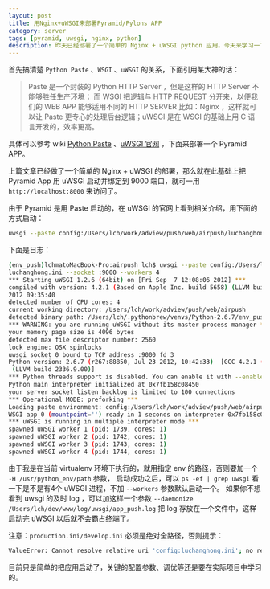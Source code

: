 ```yaml
---
layout: post
title: 用Nginx+uWSGI来部署Pyramid/Pylons APP
category: server
tags: [pyramid, uwsgi, nginx, python]
description: 昨天已经部署了一个简单的 Nginx + uWSGI python 应用。今天来学习一下怎样去部署一个真正的项目，我用的 WEB FrameWork 是 Pyramid 。
---
```


首先搞清楚 `Python Paste` 、`WSGI` 、`uWSGI` 的关系，下面引用某大神的话：

>Paste 是一个封装的 Python HTTP Server ，但是这样的 HTTP Server 不能够胜任生产环境； 而 WSGI 把逻辑与 HTTP REQUEST 分开来，以便我们的 WEB APP 能够适用不同的 HTTP SERVER 比如：Nginx ，这样就可以让 Paste 更专心的处理后台逻辑；uWSGI 是在 WSGI 的基础上用 C 语言开发的，效率更高。

具体可以参考 wiki [Python Paste][] 、[uWSGI 官网][] ，下面来部署一个 Pyramid APP。

上篇文章已经做了一个简单的 Nginx + uWSGI 的部署，那么就在此基础上把 Pyramid App 用 uWSGI 启动并绑定到 9000 端口，就可一用 `http://localhost:8000` 来访问了。

由于 Pyramid 是用 Paste 启动的，在 uWSGI 的官网上看到相关介绍，用下面的方式启动：

```bash
uwsgi --paste config:/Users/lch/work/adview/push/web/airpush/luchanghonini --socket :9000 --workers 4
```

下面是日志：

```bash
(env_push)lchmatoMacBook-Pro:airpush lch$ uwsgi --paste config:/Users/lch/work/adview/push/web/airpush/ 
luchanghong.ini --socket :9000 --workers 4
*** Starting uWSGI 1.2.6 (64bit) on [Fri Sep  7 12:08:06 2012] ***
compiled with version: 4.2.1 (Based on Apple Inc. build 5658) (LLVM build 2336.11.00) on 07 September 
2012 09:35:40
detected number of CPU cores: 4
current working directory: /Users/lch/work/adview/push/web/airpush
detected binary path: /Users/lch/.pythonbrew/venvs/Python-2.6.7/env_push/bin/uwsgi
*** WARNING: you are running uWSGI without its master process manager ***
your memory page size is 4096 bytes
detected max file descriptor number: 2560
lock engine: OSX spinlocks
uwsgi socket 0 bound to TCP address :9000 fd 3
Python version: 2.6.7 (r267:88850, Jul 23 2012, 10:42:33)  [GCC 4.2.1 (Based on Apple Inc. build 5658)
 (LLVM build 2336.9.00)]
*** Python threads support is disabled. You can enable it with --enable-threads ***
Python main interpreter initialized at 0x7fb158c08450
your server socket listen backlog is limited to 100 connections
*** Operational MODE: preforking ***
Loading paste environment: config:/Users/lch/work/adview/push/web/airpush/luchanghong.ini
WSGI app 0 (mountpoint='') ready in 1 seconds on interpreter 0x7fb158c08450 pid: 1739 (default app)
*** uWSGI is running in multiple interpreter mode ***
spawned uWSGI worker 1 (pid: 1739, cores: 1)
spawned uWSGI worker 2 (pid: 1742, cores: 1)
spawned uWSGI worker 3 (pid: 1743, cores: 1)
spawned uWSGI worker 4 (pid: 1744, cores: 1)
```

由于我是在当前 virtualenv 环境下执行的，就用指定 env 的路径，否则要加一个 `-H /usr/python_env/path` 参数，
启动成功之后，可以 `ps -ef | grep uwsgi` 看一下是不是有4个 uWSGI 进程，不加 `--workers` 参数默认启动一个。
如果你不想看到 uwsgi 的及时 log ，可以加这样一个参数 `--daemonize /Users/lch/dev/www/log/uwsgi/app_push.log` 把 log 存放在一个文件中，这样启动完 uWSGI 以后就不会霸占终端了。

注意：`production.ini/develop.ini` 必须是绝对全路径，否则提示：

```bash
ValueError: Cannot resolve relative uri 'config:luchanghong.ini'; no relative_to keyword argument given
```

目前只是简单的把应用启动了，关键的配置参数、调优等还是要在实际项目中学习的。

[Python Paste]: http://en.wikipedia.org/wiki/Python_Paste "Python Paste"
[uWSGI 官网]: http://projects.unbit.it/uwsgi/ "uWSGI 官网"
